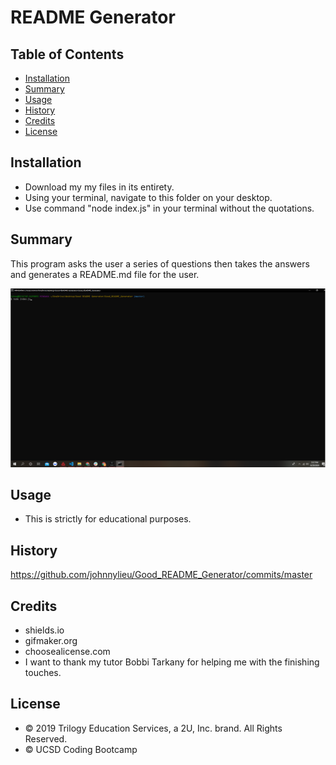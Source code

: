 # README Generator

## Table of Contents

* [Installation](#installation)
* [Summary](#summary)
* [Usage](#usage)
* [History](#history)
* [Credits](#credits)
* [License](#license)


## Installation

* Download my my files in its entirety.
* Using your terminal, navigate to this folder on your desktop.
* Use command "node index.js" in your terminal without the quotations.

## Summary

This program asks the user a series of questions then takes the answers and generates a README.md file for the user.

![alt text](readmegenerator.gif "Application Img1")

## Usage

* This is strictly for educational purposes.

## History

https://github.com/johnnylieu/Good_README_Generator/commits/master


## Credits

* shields.io
* gifmaker.org
* choosealicense.com
* I want to thank my tutor Bobbi Tarkany for helping me with the finishing touches.


## License
 
* © 2019 Trilogy Education Services, a 2U, Inc. brand. All Rights Reserved.
* © UCSD Coding Bootcamp
